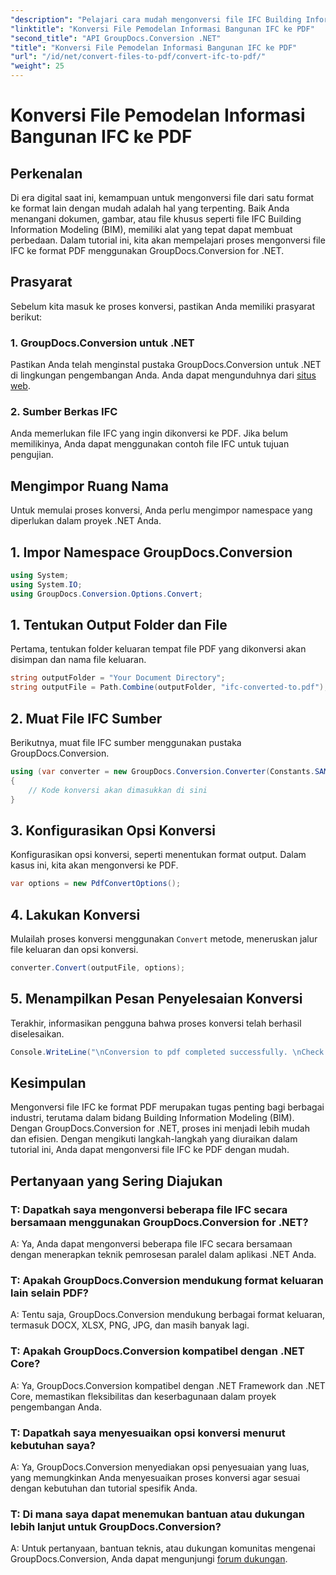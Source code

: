 ```yaml
---
"description": "Pelajari cara mudah mengonversi file IFC Building Information Modeling ke format PDF menggunakan GroupDocs.Conversion for .NET."
"linktitle": "Konversi File Pemodelan Informasi Bangunan IFC ke PDF"
"second_title": "API GroupDocs.Conversion .NET"
"title": "Konversi File Pemodelan Informasi Bangunan IFC ke PDF"
"url": "/id/net/convert-files-to-pdf/convert-ifc-to-pdf/"
"weight": 25
---
```


# Konversi File Pemodelan Informasi Bangunan IFC ke PDF

## Perkenalan
Di era digital saat ini, kemampuan untuk mengonversi file dari satu format ke format lain dengan mudah adalah hal yang terpenting. Baik Anda menangani dokumen, gambar, atau file khusus seperti file IFC Building Information Modeling (BIM), memiliki alat yang tepat dapat membuat perbedaan. Dalam tutorial ini, kita akan mempelajari proses mengonversi file IFC ke format PDF menggunakan GroupDocs.Conversion for .NET. 
## Prasyarat
Sebelum kita masuk ke proses konversi, pastikan Anda memiliki prasyarat berikut:
### 1. GroupDocs.Conversion untuk .NET
Pastikan Anda telah menginstal pustaka GroupDocs.Conversion untuk .NET di lingkungan pengembangan Anda. Anda dapat mengunduhnya dari [situs web](https://releases.groupdocs.com/conversion/net/).
### 2. Sumber Berkas IFC
Anda memerlukan file IFC yang ingin dikonversi ke PDF. Jika belum memilikinya, Anda dapat menggunakan contoh file IFC untuk tujuan pengujian.

## Mengimpor Ruang Nama
Untuk memulai proses konversi, Anda perlu mengimpor namespace yang diperlukan dalam proyek .NET Anda. 
## 1. Impor Namespace GroupDocs.Conversion
```csharp
using System;
using System.IO;
using GroupDocs.Conversion.Options.Convert;
```
## 1. Tentukan Output Folder dan File
Pertama, tentukan folder keluaran tempat file PDF yang dikonversi akan disimpan dan nama file keluaran.
```csharp
string outputFolder = "Your Document Directory";
string outputFile = Path.Combine(outputFolder, "ifc-converted-to.pdf");
```
## 2. Muat File IFC Sumber
Berikutnya, muat file IFC sumber menggunakan pustaka GroupDocs.Conversion.
```csharp
using (var converter = new GroupDocs.Conversion.Converter(Constants.SAMPLE_IFC))
{
    // Kode konversi akan dimasukkan di sini
}
```
## 3. Konfigurasikan Opsi Konversi
Konfigurasikan opsi konversi, seperti menentukan format output. Dalam kasus ini, kita akan mengonversi ke PDF.
```csharp
var options = new PdfConvertOptions();
```
## 4. Lakukan Konversi
Mulailah proses konversi menggunakan `Convert` metode, meneruskan jalur file keluaran dan opsi konversi.
```csharp
converter.Convert(outputFile, options);
```
## 5. Menampilkan Pesan Penyelesaian Konversi
Terakhir, informasikan pengguna bahwa proses konversi telah berhasil diselesaikan.
```csharp
Console.WriteLine("\nConversion to pdf completed successfully. \nCheck output in {0}", outputFolder);
```

## Kesimpulan
Mengonversi file IFC ke format PDF merupakan tugas penting bagi berbagai industri, terutama dalam bidang Building Information Modeling (BIM). Dengan GroupDocs.Conversion for .NET, proses ini menjadi lebih mudah dan efisien. Dengan mengikuti langkah-langkah yang diuraikan dalam tutorial ini, Anda dapat mengonversi file IFC ke PDF dengan mudah.
## Pertanyaan yang Sering Diajukan
### T: Dapatkah saya mengonversi beberapa file IFC secara bersamaan menggunakan GroupDocs.Conversion for .NET?
A: Ya, Anda dapat mengonversi beberapa file IFC secara bersamaan dengan menerapkan teknik pemrosesan paralel dalam aplikasi .NET Anda.
### T: Apakah GroupDocs.Conversion mendukung format keluaran lain selain PDF?
A: Tentu saja, GroupDocs.Conversion mendukung berbagai format keluaran, termasuk DOCX, XLSX, PNG, JPG, dan masih banyak lagi.
### T: Apakah GroupDocs.Conversion kompatibel dengan .NET Core?
A: Ya, GroupDocs.Conversion kompatibel dengan .NET Framework dan .NET Core, memastikan fleksibilitas dan keserbagunaan dalam proyek pengembangan Anda.
### T: Dapatkah saya menyesuaikan opsi konversi menurut kebutuhan saya?
A: Ya, GroupDocs.Conversion menyediakan opsi penyesuaian yang luas, yang memungkinkan Anda menyesuaikan proses konversi agar sesuai dengan kebutuhan dan tutorial spesifik Anda.
### T: Di mana saya dapat menemukan bantuan atau dukungan lebih lanjut untuk GroupDocs.Conversion?
A: Untuk pertanyaan, bantuan teknis, atau dukungan komunitas mengenai GroupDocs.Conversion, Anda dapat mengunjungi [forum dukungan](https://forum.groupdocs.com/c/conversion/11).